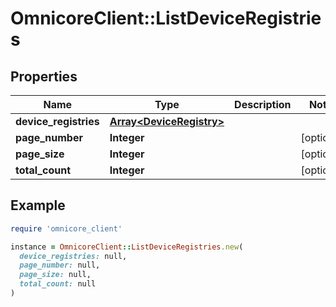 # OmnicoreClient::ListDeviceRegistries

## Properties

| Name | Type | Description | Notes |
| ---- | ---- | ----------- | ----- |
| **device_registries** | [**Array&lt;DeviceRegistry&gt;**](DeviceRegistry.md) |  |  |
| **page_number** | **Integer** |  | [optional] |
| **page_size** | **Integer** |  | [optional] |
| **total_count** | **Integer** |  | [optional] |

## Example

```ruby
require 'omnicore_client'

instance = OmnicoreClient::ListDeviceRegistries.new(
  device_registries: null,
  page_number: null,
  page_size: null,
  total_count: null
)
```

